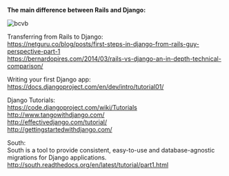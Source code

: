 **The main difference between Rails and Django:** 

![](https://pp.vk.me/c613521/v613521146/cacf/XIzMk1PMQsQ.jpg "bcvb")

Transferring from Rails to Django:  
https://netguru.co/blog/posts/first-steps-in-django-from-rails-guy-perspective-part-1  
https://bernardopires.com/2014/03/rails-vs-django-an-in-depth-technical-comparison/  

Writing your first Django app:  
https://docs.djangoproject.com/en/dev/intro/tutorial01/  

Django Tutorials:  
https://code.djangoproject.com/wiki/Tutorials  
http://www.tangowithdjango.com/  
http://effectivedjango.com/tutorial/  
http://gettingstartedwithdjango.com/  

South:  
South is a tool to provide consistent, easy-to-use and database-agnostic migrations for Django applications.  
http://south.readthedocs.org/en/latest/tutorial/part1.html  

